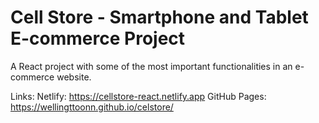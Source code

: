 # Cell Store - Smartphone and Tablet E-commerce Project

A React project with some of the most important functionalities in an e-commerce website.

Links:
Netlify: https://cellstore-react.netlify.app
GitHub Pages: https://wellingttoonn.github.io/celstore/
